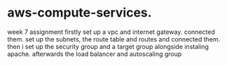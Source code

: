 # aws-compute-services.
week 7 assignment
firstly set up a vpc and internet gateway. connected them. 
set up the subnets, the route table and routes and connected them.
then i set up the security group and a target group alongside instaling apache.
afterwards the load balancer and autoscaling group 
